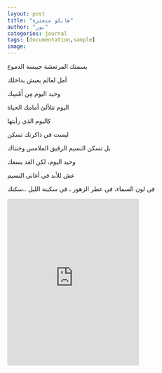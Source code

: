 ```yaml
---
layout: post
title: "هايكو متعثرة"
author: "نور"
categories: journal
tags: [documentation,sample]
image:
---
```


بسمتك المرتعشة حبيسة الدموع

أمل لعالم يعيش بداخلك

وحيد اليوم مِن أَمْسِك

اليوم تتلألئ أمامك الحياة

كاليوم الذي رأيتها

ليست في ذاكرتك تسكن

بل تسكن النسيم الرقيق الملامس وجنتاك

وحيد اليوم، لكن الغد يسعك

عش للأبد في أغاني النسيم

في لون السماء، في عطر الزهور ، في سكينة الليل ..سكنك


<iframe src="https://open.spotify.com/embed?uri=spotify%3Atrack%3A5AVUsyKKPhYJItIVeEqw2E" width="300" height="380" frameborder="0" allowtransparency="true" allow="encrypted-media"></iframe>